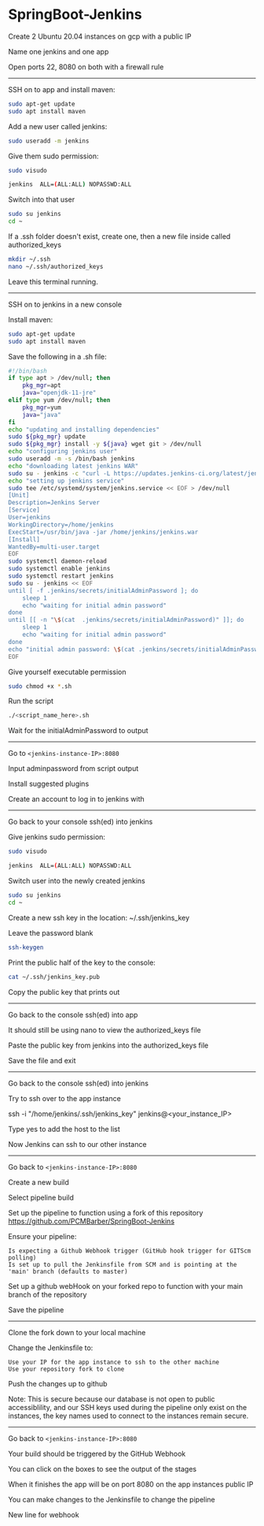 # SpringBoot-Jenkins

Create 2 Ubuntu 20.04 instances on gcp with a public IP

Name one jenkins and one app

Open ports 22, 8080 on both with a firewall rule

--------------------------------------------------------------------------------

SSH on to app and install maven:

```bash
sudo apt-get update
sudo apt install maven
```

Add a new user called jenkins:

```bash
sudo useradd -m jenkins
```

Give them sudo permission:

```bash
sudo visudo
```

```bash
jenkins  ALL=(ALL:ALL) NOPASSWD:ALL
```

Switch into that user

```bash
sudo su jenkins
cd ~
```

If a .ssh folder doesn't exist, create one, then a new file inside called authorized_keys

```bash
mkdir ~/.ssh
nano ~/.ssh/authorized_keys
```

Leave this terminal running.

--------------------------------------------------------------------------------

SSH on to jenkins in a new console

Install maven:

```bash
sudo apt-get update
sudo apt install maven
```

Save the following in a .sh file:

```bash
#!/bin/bash
if type apt > /dev/null; then
    pkg_mgr=apt
    java="openjdk-11-jre"
elif type yum /dev/null; then
    pkg_mgr=yum
    java="java"
fi
echo "updating and installing dependencies"
sudo ${pkg_mgr} update
sudo ${pkg_mgr} install -y ${java} wget git > /dev/null
echo "configuring jenkins user"
sudo useradd -m -s /bin/bash jenkins
echo "downloading latest jenkins WAR"
sudo su - jenkins -c "curl -L https://updates.jenkins-ci.org/latest/jenkins.war --output jenkins.war"
echo "setting up jenkins service"
sudo tee /etc/systemd/system/jenkins.service << EOF > /dev/null
[Unit]
Description=Jenkins Server
[Service]
User=jenkins
WorkingDirectory=/home/jenkins
ExecStart=/usr/bin/java -jar /home/jenkins/jenkins.war
[Install]
WantedBy=multi-user.target
EOF
sudo systemctl daemon-reload
sudo systemctl enable jenkins
sudo systemctl restart jenkins
sudo su - jenkins << EOF
until [ -f .jenkins/secrets/initialAdminPassword ]; do
    sleep 1
    echo "waiting for initial admin password"
done
until [[ -n "\$(cat  .jenkins/secrets/initialAdminPassword)" ]]; do
    sleep 1
    echo "waiting for initial admin password"
done
echo "initial admin password: \$(cat .jenkins/secrets/initialAdminPassword)"
EOF
```	

Give yourself executable permission

```bash
sudo chmod +x *.sh
```

Run the script

```bash
./<script_name_here>.sh
```

Wait for the initialAdminPassword to output

--------------------------------------------------------------------------------

Go to `<jenkins-instance-IP>:8080`

Input adminpassword from script output

Install suggested plugins

Create an account to log in to jenkins with

--------------------------------------------------------------------------------

Go back to your console ssh(ed) into jenkins

Give jenkins sudo permission:

```bash
sudo visudo
```

```bash
jenkins  ALL=(ALL:ALL) NOPASSWD:ALL
```

Switch user into the newly created jenkins

```bash
sudo su jenkins
cd ~
```

Create a new ssh key in the location: ~/.ssh/jenkins_key

Leave the password blank

```bash
ssh-keygen
```

Print the public half of the key to the console:

```bash
cat ~/.ssh/jenkins_key.pub
```

Copy the public key that prints out

--------------------------------------------------------------------------------

Go back to the console ssh(ed) into app

It should still be using nano to view the authorized_keys file

Paste the public key from jenkins into the authorized_keys file

Save the file and exit

--------------------------------------------------------------------------------

Go back to the console ssh(ed) into jenkins

Try to ssh over to the app instance 

ssh -i "/home/jenkins/.ssh/jenkins_key" jenkins@<your_instance_IP>

Type yes to add the host to the list

Now Jenkins can ssh to our other instance

--------------------------------------------------------------------------------

Go back to `<jenkins-instance-IP>:8080`

Create a new build

Select pipeline build

Set up the pipeline to function using a fork of this repository https://github.com/PCMBarber/SpringBoot-Jenkins

Ensure your pipeline:

```
Is expecting a Github Webhook trigger (GitHub hook trigger for GITScm polling)
Is set up to pull the Jenkinsfile from SCM and is pointing at the 'main' branch (defaults to master)
```

Set up a github webHook on your forked repo to function with your main branch of the repository

Save the pipeline

--------------------------------------------------------------------------------

Clone the fork down to your local machine

Change the Jenkinsfile to:

```
Use your IP for the app instance to ssh to the other machine
Use your repository fork to clone
```

Push the changes up to github


Note: This is secure because our database is not open to public accessiblility,
and our SSH keys used during the pipeline only exist on the instances, the key names used to connect to the instances remain secure.


--------------------------------------------------------------------------------

Go back to `<jenkins-instance-IP>:8080`

Your build should be triggered by the GitHub Webhook

You can click on the boxes to see the output of the stages

When it finishes the app will be on port 8080 on the app instances public IP
	
You can make changes to the Jenkinsfile to change the pipeline

New line for webhook
